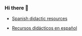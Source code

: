 ### Hi there 👋

- [Spanish didactic resources](https://github.com/Ibaii99/Recursos-Didacticos)

- [Recursos didácticos en español](https://github.com/Ibaii99/Recursos-Didacticos)

<!--
**Ibaii99/Ibaii99** is a ✨ _special_ ✨ repository because its `README.md` (this file) appears on your GitHub profile.

Here are some ideas to get you started:

- 🔭 I’m currently working on ...
- 🌱 I’m currently learning ...
- 👯 I’m looking to collaborate on ...
- 🤔 I’m looking for help with ...
- 💬 Ask me about ...
- 📫 How to reach me: ...
- 😄 Pronouns: ...
- ⚡ Fun fact: ...
-->
